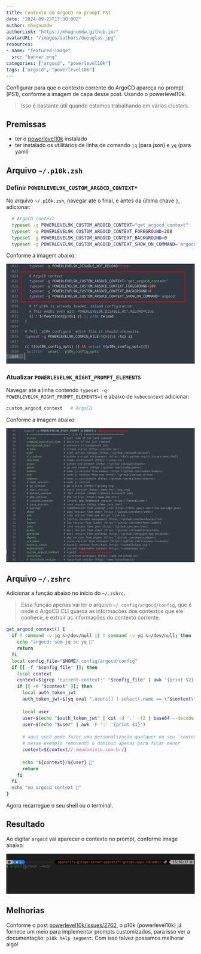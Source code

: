 ```yaml
---
title: Contexto do ArgoCD no prompt PS1
date: "2024-09-23T17:30:00Z"
author: mhagnumdw
authorLink: "https://mhagnumdw.github.io/"
avatarURL: "/images/authors/dwouglas.jpg"
resources:
- name: "featured-image"
  src: "banner.png"
categories: ["argocd", "powerlevel10k"]
tags: ["argocd", "powerlevel10k"]
---
```


Configurar para que o contexto corrente do ArgoCD apareça no prompt (PS1), conforme a imagem de capa desse post. Usando o powerlevel10k.

<!--more-->

> Isso é bastante útil quando estamos trabalhando em vários clusters.

## Premissas

- ter o [powerlevel10k](https://github.com/romkatv/powerlevel10k) instalado
- ter instalado os utilitários de linha de comando `jq` (para json) e `yq` (para yaml)

## Arquivo `~/.p10k.zsh`

### Definir `POWERLEVEL9K_CUSTOM_ARGOCD_CONTEXT*`

No arquivo `~/.p10k.zsh`, navegar até o final, e antes da última chave `}`, adicionar:

```bash
  # ArgoCD context
  typeset -g POWERLEVEL9K_CUSTOM_ARGOCD_CONTEXT="get_argocd_context"
  typeset -g POWERLEVEL9K_CUSTOM_ARGOCD_CONTEXT_FOREGROUND=208
  typeset -g POWERLEVEL9K_CUSTOM_ARGOCD_CONTEXT_BACKGROUND=0
  typeset -g POWERLEVEL9K_CUSTOM_ARGOCD_CONTEXT_SHOW_ON_COMMAND='argocd'
```

Conforme a imagem abaixo:

![p10k.zsh-1](p10k.zsh-1.png)

### Atualizar `POWERLEVEL9K_RIGHT_PROMPT_ELEMENTS`

Navegar até a linha contendo `typeset -g POWERLEVEL9K_RIGHT_PROMPT_ELEMENTS=(` e abaixo de `kubecontext` adicionar:

```bash
custom_argocd_context   # ArgoCD
```

Conforme a imagem abaixo:

![p10k.zsh-2](p10k.zsh-2.png)

## Arquivo `~/.zshrc`

Adicionar a função abaixo no início do `~/.zshrc`.

> Essa função apenas vai ler o arquivo `~/.config/argocd/config`, que é onde o ArgoCD CLI guarda as informações dos contextos que ele conhece, e extrair as informações do contexto corrente.

```bash
get_argocd_context() {
  if ! command -v jq &>/dev/null || ! command -v yq &>/dev/null; then
    echo "argocd: sem jq ou yq 🦑"
    return
  fi
  local config_file="$HOME/.config/argocd/config"
  if [[ -f "$config_file" ]]; then
    local context
    context=$(grep 'current-context:' "$config_file" | awk '{print $2}')
    if [[ -n "$context" ]]; then
      local auth_token_jwt
      auth_token_jwt=$(yq eval ".users[] | select(.name == \"$context\") | .auth-token" "$config_file")

      local user
      user=$(echo "$auth_token_jwt" | cut -d '.' -f2 | base64 --decode | jq -r '.sub')
      user=$(echo "$user" | awk -F ':' '{print $1}')

      # aqui você pode fazer uma personalização qualquer no seu `context`,
      # nesse exemplo removendo o domínio apenas para ficar menor
      context=${context//.meudominio.com.br/}

      echo "${context}/${user} 🦑"
      return
    fi
  fi
  echo "no argocd context 🦑"
}
```

Agora recarregue o seu shell ou o terminal.

## Resultado

Ao digitar `argocd` vai aparecer o contexto no prompt, conforme image abaixo:

![prompt](prompt.png)

## Melhorias

Conforme o post [powerlevel10k/issues/2762](https://github.com/romkatv/powerlevel10k/issues/2762#issuecomment-2368965278), o p10k (powerlevel10k) já fornece um meio para implementar prompts customizados, para isso ver a documentação: `p10k help segment`. Com isso talvez possamos melhorar algo!
